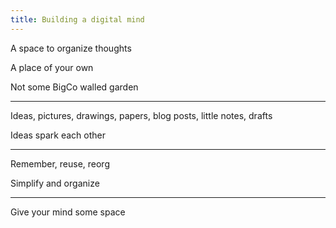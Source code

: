 ```yaml
---
title: Building a digital mind
---
```


A space to organize thoughts 

A place of your own

Not some BigCo walled garden  

---

Ideas, pictures, drawings, papers, blog posts, little notes, drafts

Ideas spark each other 

---

Remember, reuse, reorg 

Simplify and organize 

---

Give your mind some space 